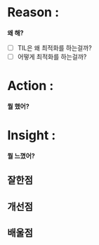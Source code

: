 # Reason : 

**왜 해?**

- [ ] TIL은 왜 최적화를 하는걸까?
- [ ] 어떻게 최적화를 하는걸까?
# Action : 

**뭘 했어?**

# Insight : 

**뭘 느꼈어?**

## 잘한점

## 개선점

## 배울점

